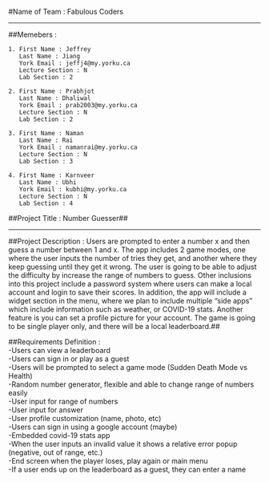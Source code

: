 #Name of Team : Fabulous Coders

---

##Memebers :

	1. First Name : Jeffrey
       Last Name : Jiang
	   York Email : jeffj4@my.yorku.ca
       Lecture Section : N
       Lab Section : 2

	2. First Name : Prabhjot
       Last Name : Dhaliwal
	   York Email : prab2003@my.yorku.ca
       Lecture Section : N
       Lab Section : 2

	3. First Name : Naman 
       Last Name : Rai
	   York Email : namanrai@my.yorku.ca
       Lecture Section : N
       Lab Section : 3

	4. First Name : Karnveer
       Last Name : Ubhi
	   York Email : kubhi@my.yorku.ca
       Lecture Section : N
       Lab Section : 4


##Project Title : Number Guesser##

---

##Project Description : 
Users are prompted to enter a number x and then guess a number between 1 and x. The app includes 2 game modes, one where the user inputs the number of tries they get, and another where they keep guessing until they get it wrong. The user is going to be able to adjust the difficulty by increase the range of numbers to guess. Other inclusions into this project include a password system where users can make a local account and login to save their scores. In addition, the app will include a widget section in the menu, where we plan to include multiple “side apps” which include information such as weather, or COVID-19 stats. Another feature is you can set a profile picture for your account. The game is going to be single player only, and there will be a local leaderboard.##



##Requirements Definition :<br/>
	-Users can view a leaderboard<br/>
	-Users can sign in or play as a guest<br/>
	-Users will be prompted to select a game mode (Sudden Death Mode vs Health) <br/>
	-Random number generator, flexible and able to change range of numbers easily<br/>
	-User input for range of numbers<br/>
	-User input for answer<br/>
	-User profile customization (name, photo, etc)<br/>
	-Users can sign in using a google account (maybe)<br/>
	-Embedded covid-19 stats app<br/>
	-When the user inputs an invalid value it shows a relative error popup (negative, out of range, etc.)<br/>
	-End screen when the player loses, play again or main menu<br/>
	-If a user ends up on the leaderboard as a guest, they can enter a name<br/>

